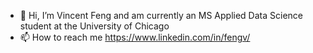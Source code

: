 - 👋 Hi, I’m Vincent Feng and am currently an MS Applied Data Science student at the University of Chicago
- 📫 How to reach me https://www.linkedin.com/in/fengv/

<!---
vfeng6704/vfeng6704 is a ✨ special ✨ repository because its `README.md` (this file) appears on your GitHub profile.
You can click the Preview link to take a look at your changes.
--->
